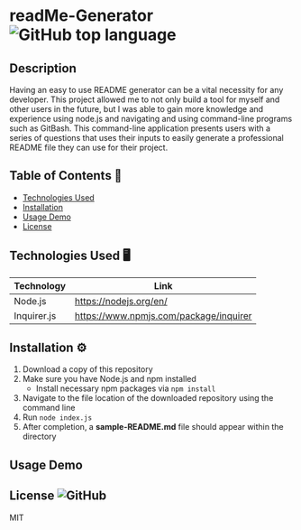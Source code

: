 # readMe-Generator ![GitHub top language](https://img.shields.io/github/languages/top/smcheah/README-generator)

## Description 

Having an easy to use README generator can be a vital necessity for any developer. This project allowed me to not only build a tool for myself and other users in the future, but I was able to gain more knowledge and experience using node.js and navigating and using command-line programs such as GitBash. This command-line application presents users with a series of questions that uses their inputs to easily generate a professional README file they can use for their project.


## Table of Contents 📖

- [Technologies Used](#technologies-used-%EF%B8%8F)
- [Installation](#installation-%EF%B8%8F)
- [Usage Demo](#usage-demo)
- [License](#license-)

## Technologies Used 🖥️

| Technology  | Link                                   |
| ----------- | -------------------------------------- |
| Node.js     | https://nodejs.org/en/                 |
| Inquirer.js | https://www.npmjs.com/package/inquirer |

## Installation ⚙️

1. Download a copy of this repository
2. Make sure you have Node.js and npm installed
    - Install necessary npm packages via `npm install`
3. Navigate to the file location of the downloaded repository using the command line
4. Run `node index.js`
5. After completion, a **sample-README.md** file should appear within the directory

## Usage Demo


## License ![GitHub](https://img.shields.io/github/license/smcheah/README-generator)

MIT
